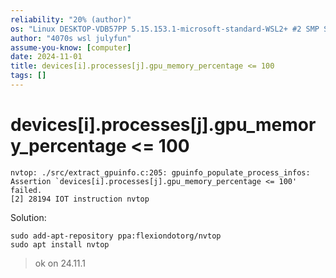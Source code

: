 ```yaml
---
reliability: "20% (author)"
os: "Linux DESKTOP-VDB57PP 5.15.153.1-microsoft-standard-WSL2+ #2 SMP Sun Oct 27 22:02:06 CST 2024 x86_64 x86_64 x86_64 GNU/Linux"
author: "4070s wsl julyfun"
assume-you-know: [computer]
date: 2024-11-01
title: devices[i].processes[j].gpu_memory_percentage <= 100
tags: []
---
```


# devices[i].processes[j].gpu_memory_percentage <= 100

```
nvtop: ./src/extract_gpuinfo.c:205: gpuinfo_populate_process_infos: Assertion `devices[i].processes[j].gpu_memory_percentage <= 100' failed.
[2] 28194 IOT instruction nvtop
```

Solution:

```
sudo add-apt-repository ppa:flexiondotorg/nvtop
sudo apt install nvtop
```

> ok on 24.11.1 

